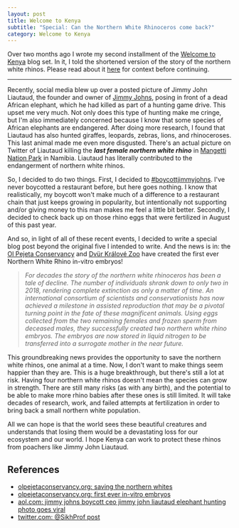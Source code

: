 ```yaml
---
layout: post
title: Welcome to Kenya
subtitle: "Special: Can the Northern White Rhinoceros come back?"
category: Welcome to Kenya
---
```


Over two months ago I wrote my second installment of the [Welcome to Kenya](/set/welcome-to-kenya) blog set. In it, I told the shortened version of the story of the northern white rhinos. Please read about it [here](/posts/welcome-to-kenya/2019-09-16-the-game-drives) for context before continuing.

---

Recently, social media blew up over a posted picture of Jimmy John Liautaud, the founder and owner of <a href="https://www.jimmyjohns.com/" target="_blank">Jimmy Johns</a>, posing in front of a dead African elephant, which he had killed as part of a hunting game drive. This upset me very much. Not only does this type of hunting make me cringe, but I'm also immediately concerned because I know that some species of African elephants are endangered. After doing more research, I found that Liautaud has also hunted giraffes, leopards, zebras, lions, and rhinoceroses. This last animal made me even more disgusted. There's an actual picture on Twitter of Liautaud killing the **_last female northern white rhino_** in <a href="https://en.wikipedia.org/wiki/Mangetti_National_Park" target="_blank">Mangetti Nation Park</a> in Namibia. Liautaud has literally contributed to the endangerment of northern white rhinos.

So, I decided to do two things. First, I decided to <a href="https://twitter.com/search?q=%23boycottjimmyjohns&src=typeahead_click" target="_blank">#boycottjimmyjohns</a>. I've never boycotted a restaurant before, but here goes nothing. I know that realistically, my boycott won't make much of a difference to a restaurant chain that just keeps growing in popularity, but intentionally not supporting and/or giving money to this man makes me feel a little bit better. Secondly, I decided to check back up on those rhino eggs that were fertilized in August of this past year.

And so, in light of all of these recent events, I decided to write a special blog post beyond the original five I intended to write. And the news is in: the <a href="https://www.olpejetaconservancy.org/" target="_blank">Ol Pejeta Conservancy</a> and <a href="https://safaripark.cz/" target="_blank">Dvür Králové Zoo</a> have created the first ever Northern White Rhino in-vitro embryos!

> _For decades the story of the northern white rhinoceros has been a tale of decline. The number of individuals shrank down to only two in 2018, rendering complete extinction as only a matter of time. An international consortium of scientists and conservationists has now achieved a milestone in assisted reproduction that may be a pivotal turning point in the fate of these magnificent animals. Using eggs collected from the two remaining females and frozen sperm from deceased males, they successfully created two northern white rhino embryos. The embryos are now stored in liquid nitrogen to be transferred into a surrogate mother in the near future._

This groundbreaking news provides the opportunity to save the northern white rhinos, one animal at a time. Now, I don't want to make things seem happier than they are. This is a huge breakthrough, but there's still a lot at risk. Having four northern white rhinos doesn't mean the species can grow in strength. There are still many risks (as with any birth), and the potential to be able to make more rhino babies after these ones is still limited. It will take decades of research, work, and failed attempts at fertilization in order to bring back a small northern white population.

All we can hope is that the world sees these beautiful creatures and understands that losing them would be a devastating loss for our ecosystem and our world. I hope Kenya can work to protect these rhinos from poachers like Jimmy John Liautaud.

## References

* <a href="https://www.olpejetaconservancy.org/saving-the-northern-whites/" target="_blank">olpejetaconservancy.org: saving the northern whites</a>
* <a href="https://www.olpejetaconservancy.org/first-ever-in-vitro-embryos/" target="_blank">olpejetaconservancy.org: first ever in-vitro embryos</a>
* <a href="https://www.aol.com/article/finance/2019/08/23/jimmy-johns-boycott-ceo-jimmy-john-liautaud-elephant-hunting-photo-goes-viral/23800248/?fbclid=IwAR3ZGSFAQ3btXRtEefAPq9oMNOFlterroWAz54rNyRuTLAwqWjJXkXXU9dM" target="_blank">aol.com: jimmy johns boycott ceo jimmy john liautaud elephant hunting photo goes viral</a>
* <a href="https://twitter.com/SikhProf/status/1164894341921480704" target="_blank">twitter.com: @SikhProf post</a>
